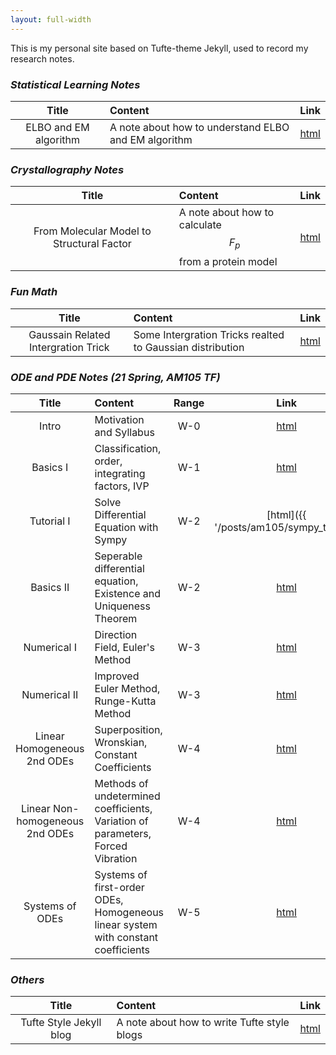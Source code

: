 ```yaml
---
layout: full-width
---
```


This is my personal site based on Tufte-theme Jekyll, used to record my research notes. 




### <i class='contrast'>Statistical Learning Notes</i>

|  Title  | Content | Link |
|:--:|:------------|:---:|
|ELBO and EM algorithm| A note about how to understand ELBO and EM algorithm| [html](stat/elbo/)|

### <i class='contrast'>Crystallography Notes</i>

|  Title  | Content | Link |
|:--:|:------------|:---:|
|From Molecular Model to Structural Factor| A note about how to calculate $$F_p$$ from a protein model| [html](xtal/fcalc/)|

### <i class='contrast'>Fun Math</i>

|  Title  | Content | Link |
|:--:|:------------|:---:|
|Gaussain Related Intergration Trick| Some Intergration Tricks realted to Gaussian distribution| [html](funmath/gaussian/)|

### <i class='contrast'>ODE and PDE Notes (21 Spring, AM105 TF)</i>

|  Title  | Content | Range| Link |
|:--:|:------------|:---:|:---:|
|Intro|Motivation and Syllabus|W-0| [html](am105)|
|Basics I|Classification, order, integrating factors, IVP|W-1| [html](am105/part1/)|
|Tutorial I|Solve Differential Equation with Sympy|W-2| [html]({{ '/posts/am105/sympy_tutorial' | relative_url }})|
|Basics II|Seperable differential equation, Existence and Uniqueness Theorem| W-2|[html](am105/part2/)|
|Numerical I|Direction Field, Euler's Method| W-3|[html](am105/part3/)|
|Numerical II|Improved Euler Method, Runge-Kutta Method| W-3 |[html](am105/part4/)|
|Linear Homogeneous 2nd ODEs|Superposition, Wronskian, Constant Coefficients| W-4|[html](am105/part5/)|
|Linear Non-homogeneous 2nd ODEs|Methods of undetermined coefficients, Variation of parameters, Forced Vibration| W-4|[html](am105/part6/)|
|Systems of ODEs|Systems of first-order ODEs, Homogeneous linear system with constant coefficients| W-5|[html](am105/part7/)|

### <i class='contrast'>Others</i>

|  Title  | Content | Link |
|:--:|:------------|:---:|
|Tufte Style Jekyll blog|A note about how to write Tufte style blogs| [html](syntax)|

